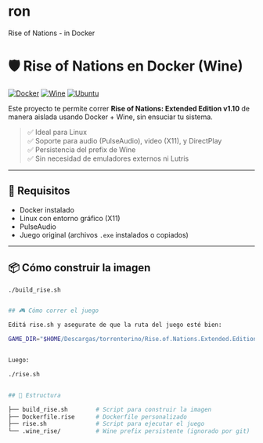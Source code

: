 # ron
Rise of Nations - in Docker

# 🛡️ Rise of Nations en Docker (Wine)

[![Docker](https://img.shields.io/badge/Docker-ready-blue?logo=docker)](https://www.docker.com/)
[![Wine](https://img.shields.io/badge/Wine-6%2B-purple?logo=wine)](https://www.winehq.org/)
[![Ubuntu](https://img.shields.io/badge/Base-Ubuntu%2022.04-orange?logo=ubuntu)](https://hub.docker.com/_/ubuntu)

Este proyecto te permite correr **Rise of Nations: Extended Edition v1.10** de manera aislada usando Docker + Wine, sin ensuciar tu sistema.

> ✅ Ideal para Linux  
> ✅ Soporte para audio (PulseAudio), video (X11), y DirectPlay  
> ✅ Persistencia del prefix de Wine  
> ✅ Sin necesidad de emuladores externos ni Lutris

---

## 🚀 Requisitos

- Docker instalado
- Linux con entorno gráfico (X11)
- PulseAudio
- Juego original (archivos `.exe` instalados o copiados)

---

## 📦 Cómo construir la imagen

```bash
./build_rise.sh


## 🎮 Cómo correr el juego

Editá rise.sh y asegurate de que la ruta del juego esté bien:

GAME_DIR="$HOME/Descargas/torrenterino/Rise.of.Nations.Extended.Edition.v1.10/Rise.of.Nations.Extended.Edition.v1.10-LuKe"


Luego:

./rise.sh


## 📁 Estructura

├── build_rise.sh        # Script para construir la imagen
├── Dockerfile.rise      # Dockerfile personalizado
├── rise.sh              # Script para ejecutar el juego
└── .wine_rise/          # Wine prefix persistente (ignorado por git)

